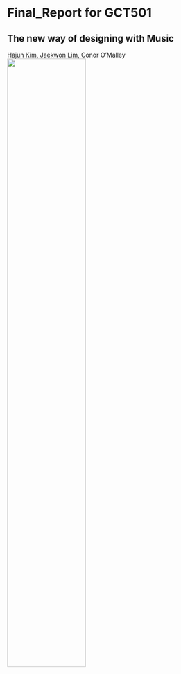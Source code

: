 Final_Report for GCT501  
===================
The new way of designing with Music  
------------
Hajun Kim, Jaekwon Lim, Conor O’Malley
<img src="https://user-images.githubusercontent.com/37058246/86720246-cb181280-c05f-11ea-8ce6-03dfd6bd09cb.png" width=60% height=60%>

